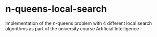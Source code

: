 # n-queens-local-search
Implementation of the n-queens problem with 4 different local search algorithms as part of the university course Artificial Intelligence
